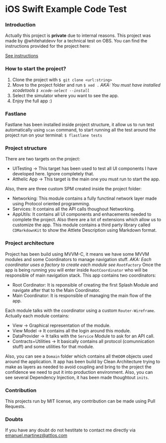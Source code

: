 # iOS Swift Example Code Test

### Introduction

Actually this project is **private** due to internal reasons. This project was made by @whitehatdevv for a technical test on OBS. You can find the instructions provided for the project here:

[See instructions](https://docs.google.com/document/d/1PVTJ8Zj8cMD0G0FJrVXpe6Jp5H-bGQjW/edit?usp=sharing&ouid=110145367989075710341&rtpof=true&sd=true "See instructions")

### How to start the project?

1. Clone the project with ``$ git clone <url:string>``
2. Move to the project folder and run `$ xed .` 
*AKA: You must have installed xcodetools `$ xcode-select --install`*
3. Select the simulator where you want to see the app.
4. Enjoy the full app :) 

### Fastlane

Fastlane has been installed inside project structure, it allow us to run test automatically using `scan` command, to start running all the test around the project run on your terminal:
``$ flastlane tests``

### Project structure

There are two targets on the project:
- UITesting -> This target has been used to test all UI components I have developed here. Ignore completely that.
- Atthelic App -> This target is the main one you must run to start the app.

Also, there are three custom SPM created inside the project folder:
- Networking: This module contains a fully functinal network layer made using Protocol oriented programming. 
- Services: It contains all the API calls thoughout Networking.
- AppUtils: It contains all UI components and enhacements needed to complete the project. Also there are a lot of extensions which allow us to customize the app. This module contains a third party library called `CDMarkdownKit` to show the Attlete Description using Markdown format.

### Project architecture

Project has been build using MVVM-C, it means we have some MVVM modules and some Coordinators to  manage navigation stuff. 
*AKA: Each coordinator uses a factory to create each module see `RootFactory`*
Once the app is being running you will enter inside `RootCoordinator` who will be responsible of main navigation stack. This app contains two coordinators:
- Root Cordinator: It is reponsible of creating the first Splash Module and navigate after that to the Main Coordinator. 
- Main Coordinator: It is responsible of managing the main flow of the app. 

Each module talks with the coordinator using a custom `Router-Wireframe`. Actually each module contains:
 - View -> Graphical representation of the module.
 - View Model -> It contains all the login around this module.
 - DataProvider -> It talks with the `Service` Module to ask for an API call.
 - Contracts+Utilities -> It basically contains all protocol (comunnication stuff) and some utilities for that module.

Also, you can see a `Domain` folder which contains all the`DOM` objects used around the application. It app has been build by Clean Architecture trying to make as layers as needed to avoid coupling and bring to the project the confidence we need to put it into production environment. 
Also, you can see several Dependency Injection, it has been made thoughtout `inits`.

### Contribution

This projects run by MIT license, any contribution can be made using Pull Requests.

### Doubts
If you have any doubt do not hestitate to contact me directly via emanuel.martinez@attlos.com
